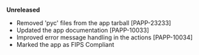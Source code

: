 **Unreleased**
* Removed 'pyc' files from the app tarball [PAPP-23233]
* Updated the app documentation [PAPP-10033]
* Improved error message handling in the actions [PAPP-10034]
* Marked the app as FIPS Compliant